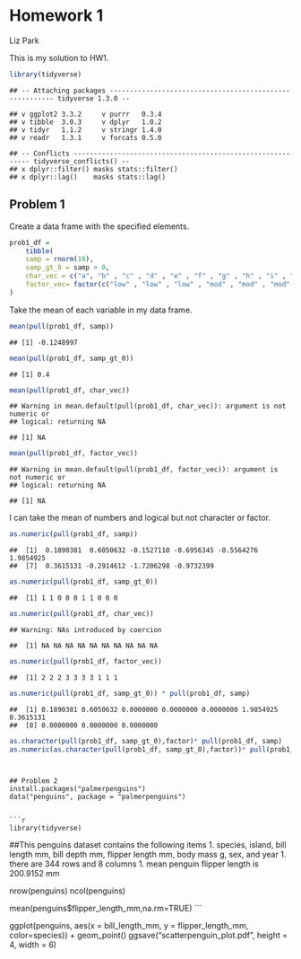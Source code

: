 Homework 1
================
Liz Park

This is my solution to HW1.

``` r
library(tidyverse)
```

    ## -- Attaching packages -------------------------------------------------------- tidyverse 1.3.0 --

    ## v ggplot2 3.3.2     v purrr   0.3.4
    ## v tibble  3.0.3     v dplyr   1.0.2
    ## v tidyr   1.1.2     v stringr 1.4.0
    ## v readr   1.3.1     v forcats 0.5.0

    ## -- Conflicts ----------------------------------------------------------- tidyverse_conflicts() --
    ## x dplyr::filter() masks stats::filter()
    ## x dplyr::lag()    masks stats::lag()

## Problem 1

Create a data frame with the specified elements.

``` r
prob1_df =
    tibble(
    samp = rnorm(10),
    samp_gt_0 = samp > 0,
    char_vec = c("a", "b" , "c" , "d" , "e" , "f" , "g" , "h" , "i" , "j"),
    factor_vec= factor(c("low" , "low" , "low" , "mod" , "mod" , "mod" , "mod" , "high" , "high" , "high"))
)
```

Take the mean of each variable in my data frame.

``` r
mean(pull(prob1_df, samp))
```

    ## [1] -0.1248997

``` r
mean(pull(prob1_df, samp_gt_0))
```

    ## [1] 0.4

``` r
mean(pull(prob1_df, char_vec))
```

    ## Warning in mean.default(pull(prob1_df, char_vec)): argument is not numeric or
    ## logical: returning NA

    ## [1] NA

``` r
mean(pull(prob1_df, factor_vec))
```

    ## Warning in mean.default(pull(prob1_df, factor_vec)): argument is not numeric or
    ## logical: returning NA

    ## [1] NA

I can take the mean of numbers and logical but not character or factor.

``` r
as.numeric(pull(prob1_df, samp))
```

    ##  [1]  0.1890381  0.6050632 -0.1527110 -0.6956345 -0.5564276  1.9854925
    ##  [7]  0.3615131 -0.2914612 -1.7206298 -0.9732399

``` r
as.numeric(pull(prob1_df, samp_gt_0))
```

    ##  [1] 1 1 0 0 0 1 1 0 0 0

``` r
as.numeric(pull(prob1_df, char_vec))
```

    ## Warning: NAs introduced by coercion

    ##  [1] NA NA NA NA NA NA NA NA NA NA

``` r
as.numeric(pull(prob1_df, factor_vec))
```

    ##  [1] 2 2 2 3 3 3 3 1 1 1

``` r
as.numeric(pull(prob1_df, samp_gt_0)) * pull(prob1_df, samp)
```

    ##  [1] 0.1890381 0.6050632 0.0000000 0.0000000 0.0000000 1.9854925 0.3615131
    ##  [8] 0.0000000 0.0000000 0.0000000

``` r
as.character(pull(prob1_df, samp_gt_0),factor)* pull(prob1_df, samp)
as.numeric(as.character(pull(prob1_df, samp_gt_0),factor))* pull(prob1_df, samp)
```

```` 


## Problem 2
install.packages("palmerpenguins")
data("penguins", package = "palmerpenguins")


```r
library(tidyverse)
````

\#\#This penguins dataset contains the following items 1. species,
island, bill length mm, bill depth mm, flipper length mm, body mass g,
sex, and year 1. there are 344 rows and 8 columns 1. mean penguin
flipper length is 200.9152 mm

nrow(penguins) ncol(penguins)

mean(penguins$flipper\_length\_mm,na.rm=TRUE) \`\`\`

ggplot(penguins, aes(x = bill\_length\_mm, y = flipper\_length\_mm,
color=species)) + geom\_point() ggsave(“scatterpenguin\_plot.pdf”,
height = 4, width = 6)

